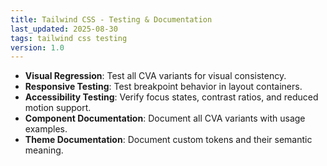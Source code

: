 ```yaml
---
title: Tailwind CSS - Testing & Documentation
last_updated: 2025-08-30
tags: tailwind css testing
version: 1.0
---
```


- **Visual Regression**: Test all CVA variants for visual consistency.
- **Responsive Testing**: Test breakpoint behavior in layout containers.
- **Accessibility Testing**: Verify focus states, contrast ratios, and reduced motion support.
- **Component Documentation**: Document all CVA variants with usage examples.
- **Theme Documentation**: Document custom tokens and their semantic meaning.
